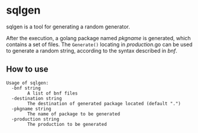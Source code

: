 # sqlgen

sqlgen is a tool for generating a random generator. 

After the execution, a golang package named *pkgname* is generated, which contains a set of files. The `Generate()` locating in *production*.go can be used to generate a random string, according to the syntax described in *bnf*.

## How to use

```
Usage of sqlgen:
  -bnf string
        A list of bnf files
  -destination string
        The destination of generated package located (default ".")
  -pkgname string
        The name of package to be generated
  -production string
        The production to be generated

```

